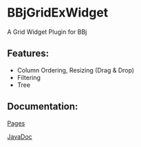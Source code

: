 BBjGridExWidget
===============

A Grid Widget Plugin for BBj

Features:
---------

- Column Ordering, Resizing (Drag & Drop)
- Filtering
- Tree 

Documentation:
--------------

[Pages](https://bbj-plugins.github.io/BBjGridExWidget/)

[JavaDoc](https://bbj-plugins.github.io/BBjGridExWidget/javadoc)


